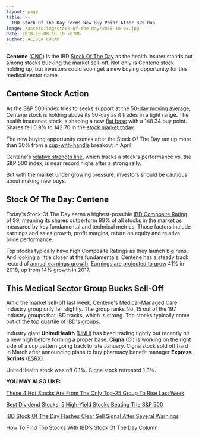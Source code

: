 ```yaml
---
layout: page
title: >-
  IBD Stock Of The Day Forms New Buy Point After 32% Run
image: /assets/img/stock-of-the-day/2018-10-08.jpg
date: 2018-10-08 16:10 -0700
author: ALISSA CORAM
---
```







**Centene** ([CNC](https://research.investors.com/quote.aspx?symbol=CNC)) is the IBD [Stock Of The Day](https://www.investors.com/research/ibd-stock-of-the-day/) as the health insurer stands out among stocks bucking the market sell-off. Not only is Centene stock holding up, but investors could soon get a new buying opportunity for this medical sector name.




Centene Stock Action
--------------------


As the S&P 500 index tries to seeks support at the [50-day moving average](https://www.investors.com/ibd-university/chart-reading/support-resistance-1/), Centene stock is holding above its 50-day as it trades in a tight range. The health insurance stock is shaping a new [flat base](https://www.investors.com/ibd-university/how-to-buy/common-patterns-3/) with a 148.34 buy point. Shares fell 0.9% to 142.70 in the [stock market today](https://www.investors.com/market-trend/stock-market-today/stock-market-today-market-trends-best-stocks-buy-watch/).


The new buying opportunity comes after the Stock Of The Day ran up more than 30% from a [cup-with-handle](https://www.investors.com/ibd-university/how-to-buy/common-patterns-1/) breakout in April.


Centene's [relative strength line](https://www.investors.com/how-to-invest/investors-corner/relative-strength-line-identifies-strong-stocks/), which tracks a stock's performance vs. the S&P 500 index, is near record highs after a strong rally.


But with the market under growing pressure, investors should be cautious about making new buys.



Stock Of The Day: Centene
-------------------------


Today's Stock Of The Day earns a highest-possible [IBD Composite Rating](https://www.investors.com/ibd-university/find-evaluate-stocks/exclusive-ratings/) of 99, meaning its shares outperform 99% of all stocks in the market as measured by key fundamental and technical metrics. Those factors include earnings and sales growth, profit margins, return on equity and relative price performance.


Top stocks typically have high Composite Ratings as they launch big runs. And looking a little closer at the fundamentals, Centene has a steady track record of [annual earnings growth](https://www.investors.com/ibd-university/can-slim/annual-earnings/). [Earnings are projected to grow](https://www.centene.com/investors.html) 41% in 2018, up from 14% growth in 2017.


This Medical Sector Group Bucks Sell-Off
----------------------------------------


Amid the market sell-off last week, Centene's Medical-Managed Care industry group only fell slightly. The group ranks No. 15 out of the 197 industry groups that IBD tracks, which is strong. Top stocks typically come out of the [top quartile of IBD's groups](https://www.investors.com/ibd-university/can-slim/leader-laggard/).


Industry giant **UnitedHealth** ([UNH](https://research.investors.com/quote.aspx?symbol=UNH)) has been trading tightly but recently hit a new high before forming a proper base. **Cigna** ([CI](https://research.investors.com/quote.aspx?symbol=CI)) is working on the right side of a cup pattern going back to late January. Cigna stock sold off hard in March after announcing plans to buy pharmacy benefit manager **Express Scripts** ([ESRX](https://research.investors.com/quote.aspx?symbol=ESRX)).


UnitedHealth stock was off 0.1%. Cigna stock retreated 1.3%.


**YOU MAY ALSO LIKE:**


[These 4 Hot Stocks Are From The Only Top-25 Group To Rise Last Week](https://www.investors.com/research/dow-jones-transportation-average-csx-stock-union-pacific-stock-canadian-national-rail-stocks/)


[Best Dividend Stocks: 5 High-Yield Stocks Beating The S&P 500](https://www.investors.com/research/best-dividend-stocks/)


[IBD Stock Of The Day Flashes Clear Sell Signal After Several Warnings](https://www.investors.com/research/ibd-stock-of-the-day/top-stock-planet-fitness-stock-sell-signal-market-sell-off/)


[How To Find Top Stocks With IBD's Stock Of The Day Column](https://www.investors.com/research/ibd-stock-of-the-day/)




